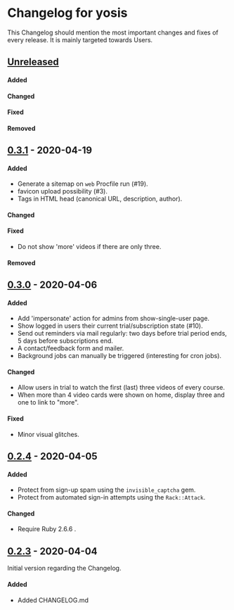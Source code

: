 # Changelog for yosis

This Changelog should mention the most important changes and fixes of every
release. It is mainly targeted towards Users.

## [Unreleased]

#### Added
#### Changed
#### Fixed
#### Removed

## [0.3.1] - 2020-04-19

#### Added
- Generate a sitemap on `web` Procfile run (#19).
- favicon upload possibility (#3).
- Tags in HTML head (canonical URL, description, author).
#### Changed
#### Fixed
- Do not show 'more' videos if there are only three.
#### Removed


## [0.3.0] - 2020-04-06

#### Added
- Add 'impersonate' action for admins from show-single-user page.
- Show logged in users their current trial/subscription state (#10).
- Send out reminders via mail regularly: two days before trial period ends, 5
  days before subscriptions end.
- A contact/feedback form and mailer.
- Background jobs can manually be triggered (interesting for cron jobs).
#### Changed
- Allow users in trial to watch the first (last) three videos of every course.
- When more than 4 video cards were shown on home, display three and one to link
  to "more".
#### Fixed
- Minor visual glitches.

## [0.2.4] - 2020-04-05

#### Added
- Protect from sign-up spam using the `invisible_captcha` gem.
- Protect from automated sign-in attempts using the `Rack::Attack`.
#### Changed
- Require Ruby 2.6.6 .

## [0.2.3] - 2020-04-04

Initial version regarding the Changelog.

#### Added
- Added CHANGELOG.md

[unreleased]: https://github.com/econya/yosis/compare/0.3.1...HEAD
[0.3.1]: https://github.com/econya/yosis/compare/0.3.0...0.3.1
[0.3.0]: https://github.com/econya/yosis/compare/0.2.4...0.3.0
[0.2.4]: https://github.com/econya/yosis/compare/0.2.3...0.2.4
[0.2.3]: https://github.com/econya/yosis/releases/tag/0.2.3
